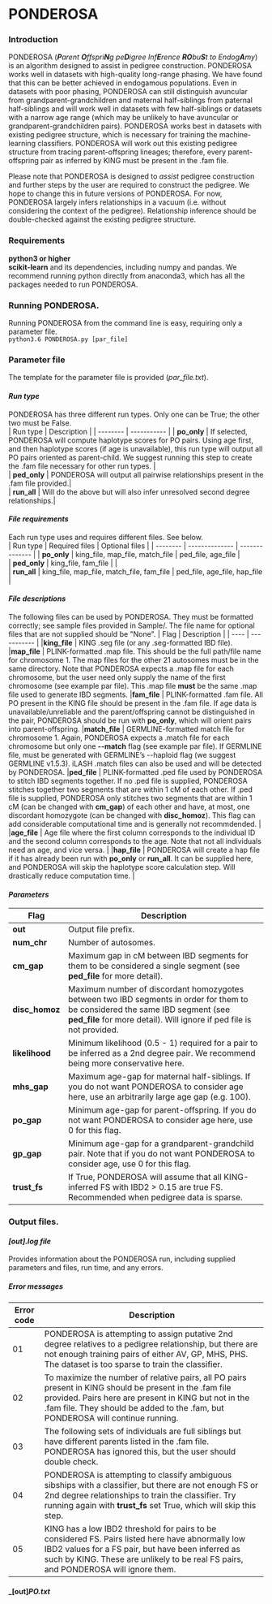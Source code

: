 # PONDEROSA

### **Introduction**  
PONDEROSA (_**P**arent **O**ffspri**N**g pe**D**igree Inf**E**rence **RO**bu**S**t to Endog**A**my_) is an algorithm designed to assist in pedigree construction. PONDEROSA works well in datasets with high-quality long-range phasing. We have found that this can be better achieved in endogamous populations. Even in datasets with poor phasing, PONDEROSA can still distinguish avuncular from grandparent-grandchildren and maternal half-siblings from paternal half-siblings and will work well in datasets with few half-siblings or datasets with a narrow age range (which may be unlikely to have avuncular or grandparent-grandchildren pairs). PONDEROSA works best in datasets with existing pedigree structure, which is necessary for training the machine-learning classifiers. PONDEROSA will work out this existing pedigree structure from tracing parent-offspring lineages; therefore, every parent-offspring pair as inferred by KING must be present in the .fam file.  

Please note that PONDEROSA is designed to _assist_ pedigree construction and further steps by the user are required to construct the pedigree. We hope to change this in future versions of PONDEROSA. For now, PONDEROSA largely infers relationships in a vacuum (i.e. without considering the context of the pedigree). Relationship inference should be double-checked against the existing pedigree structure.  

### **Requirements**
**python3 or higher**  
**scikit-learn** and its dependencies, including numpy and pandas. We recommend running python directly from anaconda3, which has all the packages needed to run PONDEROSA.   

### **Running PONDEROSA**. 
Running PONDEROSA from the command line is easy, requiring only a parameter file.    
`python3.6 PONDEROSA.py [par_file]`
### **Parameter file**
The template for the parameter file is provided (_par_file.txt_).  
#### _Run type_ 
PONDEROSA has three different run types. Only one can be True; the other two must be False.  
| Run type | Description |
| -------- | ----------- |
| **po_only** | If selected, PONDEROSA will compute haplotype scores for PO pairs. Using age first, and then haplotype scores (if age is unavailable), this run type will output all PO pairs oriented as parent-child. We suggest running this step to create the .fam file necessary for other run types. |  
| **ped_only** | PONDEROSA will output all pairwise relationships present in the .fam file provided.|  
| **run_all** | Will do the above but will also infer unresolved second degree relationships.|

#### _File requirements_  
Each run type uses and requires different files. See below.  
| Run type | Required files | Optional files |
| -------- | -------------- | -------------- |
| **po_only** | king_file, map_file, match_file | ped_file, age_file |   
| **ped_only** | king_file, fam_file | |  
| **run_all** | king_file, map_file, match_file, fam_file | ped_file, age_file, hap_file |

#### _File descriptions_
The following files can be used by PONDEROSA. They must be formatted correctly; see sample files provided in Sample/. The file name for optional files that are not supplied should be "None".
| Flag | Description |
| ---- | ----------- |
|**king_file** | KING .seg file (or any .seg-formatted IBD file).
|**map_file** | PLINK-formatted .map file. This should be the full path/file name for chromosome 1. The map files for the other 21 autosomes must be in the same directory. Note that PONDEROSA expects a .map file for each chromosome, but the user need only supply the name of the first chromosome (see example par file). This .map file **must** be the same .map file used to generate IBD segments.
|**fam_file** | PLINK-formatted .fam file. All PO present in the KING file should be present in the .fam file. If age data is unavailable/unreliable and the parent/offspring cannot be distinguished in the pair, PONDEROSA should be run with **po_only**, which will orient pairs into parent-offspring.
|**match_file** | GERMLINE-formatted match file for chromosome 1. Again, PONDEROSA expects a .match file for each chromosome but only one **--match** flag (see example par file). If GERMLINE file, must be generated with GERMLINE’s --haploid flag (we suggest GERMLINE v1.5.3). iLASH .match files can also be used and will be detected by PONDEROSA.
|**ped_file** | PLINK-formatted .ped file used by PONDEROSA to stitch IBD segments together. If no .ped file is supplied, PONDEROSA stitches together two segments that are within 1 cM of each other. If .ped file is supplied, PONDEROSA only stitches two segments that are within 1 cM (can be changed with **cm_gap**) of each other and have, at most, one discordant homozygote (can be changed with **disc_homoz**). This flag can add considerable computational time and is generally not recommdended. |
|**age_file** | Age file where the first column corresponds to the individual ID and the second column corresponds to the age. Note that not all individuals need an age, and vice versa. |
|**hap_file** | PONDEROSA will create a hap file if it has already been run with **po_only** or **run_all**. It can be supplied here, and PONDEROSA will skip the haplotype score calculation step. Will drastically reduce computation time. |

#### _Parameters_  
| Flag | Description |
| ---- | ----------- |
|**out** | Output file prefix.|
|**num_chr** | Number of autosomes.|
|**cm_gap** | Maximum gap in cM between IBD segments for them to be considered a single segment (see **ped_file** for more detail).|
|**disc_homoz** | Maximum number of discordant homozygotes between two IBD segments in order for them to be considered the same IBD segment (see **ped_file** for more detail). Will ignore if ped file is not provided. |  
|**likelihood** | Minimum likelihood (0.5 - 1) required for a pair to be inferred as a 2nd degree pair. We recommend being more conservative here.|  
|**mhs_gap** | Maximum age-gap for maternal half-siblings. If you do not want PONDEROSA to consider age here, use an arbitrarily large age gap (e.g. 100).|
|**po_gap** | Minimum age-gap for parent-offspring. If you do not want PONDEROSA to consider age here, use 0 for this flag.|
|**gp_gap** | Minimum age-gap for a grandparent-grandchild pair. Note that if you do not want PONDEROSA to consider age, use 0 for this flag.|
|**trust_fs** | If True, PONDEROSA will assume that all KING-inferred FS with IBD2 > 0.15 are true FS. Recommended when pedigree data is sparse. |

### **Output files.** 

#### _[out].log file_ 

Provides information about the PONDEROSA run, including supplied parameters and files, run time, and any errors.  

##### _Error messages_
| Error code | Description |
| ---------- | ----------- |
| 01 | PONDEROSA is attempting to assign putative 2nd degree relatives to a pedigree relationship, but there are not enough training pairs of either AV, GP, MHS, PHS. The dataset is too sparse to train the classifier. | 
| 02 | To maximize the number of relative pairs, all PO pairs present in KING should be present in the .fam file provided. Pairs here are present in KING but not in the .fam file. They should be added to the .fam, but PONDEROSA will continue running. |
| 03 | The following sets of individuals are full siblings but have different parents listed in the .fam file. PONDEROSA has ignored this, but the user should double check. |
| 04 | PONDEROSA is attempting to classify ambiguous sibships with a classifier, but there are not enough FS or 2nd degree relationships to train the classifier. Try running again with **trust_fs** set True, which will skip this step. |
| 05 | KING has a low IBD2 threshold for pairs to be considered FS. Pairs listed here have abnormally low IBD2 values for a FS pair, but have been inferred as such by KING. These are unlikely to be real FS pairs, and PONDEROSA will ignore them. |

#### _[out]_PO.txt_


